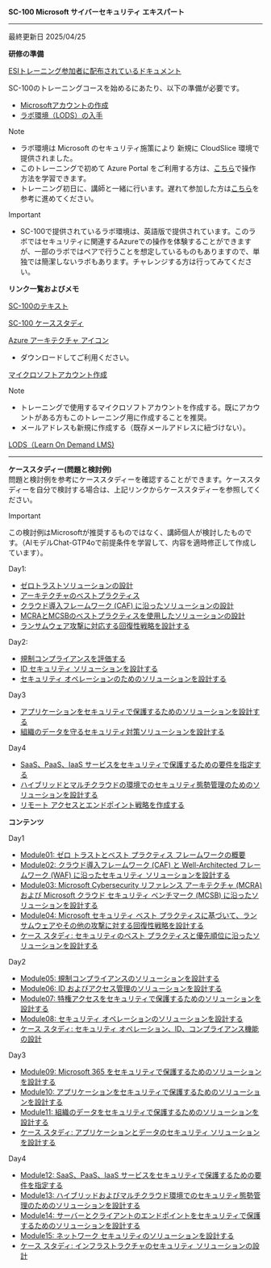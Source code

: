 **SC-100 Microsoft サイバーセキュリティ エキスパート**
***

最終更新日 2025/04/25

**研修の準備**

[ESIトレーニング参加者に配布されているドキュメント](https://query.prod.cms.rt.microsoft.com/cms/api/am/binary/RE4Rje8)

SC-100のトレーニングコースを始めるにあたり、以下の準備が必要です。

- [Microsoftアカウントの作成](https://github.com/naonao71/note/blob/main/prep/msa.md)
- [ラボ環境（LODS）の入手](https://github.com/naonao71/note/blob/main/prep/lods.md)

> [!NOTE]
> - ラボ環境は Microsoft のセキュリティ施策により 新規に CloudSlice 環境で提供されました。
> - このトレーニングで初めて Azure Portal をご利用する方は、[こちら](https://learn.microsoft.com/ja-jp/training/modules/tour-azure-portal/)で操作方法を学習できます。
> - トレーニング初日に、講師と一緒に行います。遅れて参加した方は[こちら](https://query.prod.cms.rt.microsoft.com/cms/api/am/binary/RE4VkE4)を参考に進めてください。

> [!IMPORTANT]
> - SC-100で提供されているラボ環境は、英語版で提供されています。このラボではセキュリティに関連するAzureでの操作を体験することができますが、一部のラボではペアで行うことを想定しているものもありますので、単独では簡潔しないラボもあります。チャレンジする方は行ってみてください。

**リンク一覧およびメモ**

[SC-100のテキスト](https://learn.microsoft.com/ja-jp/training/courses/sc-100t00?wt.mc_id=esi_m2l_content_wwl#study-guide)

[SC-100 ケーススタディ](https://github.com/MicrosoftLearning/SC-100-Microsoft-Cybersecurity-Architect.ja-jp)

[Azure アーキテクチャ アイコン](https://docs.microsoft.com/ja-jp/azure/architecture/icons/)
  - ダウンロードしてご利用ください。

[マイクロソフトアカウント作成](https://account.microsoft.com/account/Account)

> [!NOTE]
> - トレーニングで使用するマイクロソフトアカウントを作成する。既にアカウントがある方もこのトレーニング用に作成することを推奨。
> - メールアドレスも新規に作成する（既存メールアドレスに紐づけない）。

[LODS（Learn On Demand LMS)](https://esi.learnondemand.net/User/Login?ReturnUrl=%2F)

***

**ケーススタディー(問題と検討例)**</BR>
問題と検討例を参考にケーススタディーを確認することができます。ケーススタディーを自分で検討する場合は、上記リンクからケーススタディーを参照してください。

> [!IMPORTANT]
> この検討例はMicrosoftが推奨するものではなく、講師個人が検討したものです。（AIモデルChat-GTP4oで前提条件を学習して、内容を適時修正して作成しています）。

Day1:
- [ゼロトラストソリューションの設計](https://github.com/naonao71/note/blob/main/SC-100/module01a.md)
- [アーキテクチャのベストプラクティス](https://github.com/naonao71/note/blob/main/SC-100/module01b.md)
- [クラウド導入フレームワーク (CAF) に沿ったソリューションの設計](https://github.com/naonao71/note/blob/main/SC-100/module02.md)
- [MCRAとMCSBのベストプラクティスを使用したソリューションの設計](https://github.com/naonao71/note/blob/main/SC-100/module03.md)
- [ランサムウェア攻撃に対応する回復性戦略を設計する](https://github.com/naonao71/note/blob/main/SC-100/module04.md)

Day2:
- [規制コンプライアンスを評価する](https://github.com/naonao71/note/blob/main/SC-100/module05.md)
- [ID セキュリティ ソリューションを設計する](https://github.com/naonao71/note/blob/main/SC-100/module06.md)
- [セキュリティ オペレーションのためのソリューションを設計する](https://github.com/naonao71/note/blob/main/SC-100/module08.md)

Day3
- [アプリケーションをセキュリティで保護するためのソリューションを設計する](https://github.com/naonao71/note/blob/main/SC-100/module10.md)
- [組織のデータを守るセキュリティ対策ソリューションを設計する](https://github.com/naonao71/note/blob/main/SC-100/module11.md)

Day4
- [SaaS、PaaS、IaaS サービスをセキュリティで保護するための要件を指定する](https://github.com/naonao71/note/blob/main/SC-100/module12.md)
- [ハイブリッドとマルチクラウドの環境でのセキュリティ態勢管理のためのソリューションを設計する](https://github.com/naonao71/note/blob/main/SC-100/module13.md)
- [リモート アクセスとエンドポイント戦略を作成する](https://github.com/naonao71/note/blob/main/SC-100/module14.md)


**コンテンツ**


Day1
- [Module01: ゼロ トラストとベスト プラクティス フレームワークの概要](https://learn.microsoft.com/ja-jp/training/modules/introduction-zero-trust-best-practice-frameworks/)
- [Module02: クラウド導入フレームワーク (CAF) と Well-Architected フレームワーク (WAF) に沿ったセキュリティ ソリューションを設計する](https://learn.microsoft.com/ja-jp/training/modules/design-solutions-align-cloud-adoption-framework-well-architected-framework/)
- [Module03: Microsoft Cybersecurity リファレンス アーキテクチャ (MCRA) および Microsoft クラウド セキュリティ ベンチマーク (MCSB) に沿ったソリューションを設計する](https://learn.microsoft.com/ja-jp/training/modules/design-solutions-microsoft-cybersecurity-cloud-security-benchmark/)
- [Module04: Microsoft セキュリティ ベスト プラクティスに基づいて、ランサムウェアやその他の攻撃に対する回復性戦略を設計する](https://learn.microsoft.com/ja-jp/training/modules/design-resiliency-strategy-common-cyberthreats-like-ransomware/)
- [ケース スタディ: セキュリティのベスト プラクティスと優先順位に沿ったソリューションを設計する](https://learn.microsoft.com/ja-jp/training/modules/case-study-design-solutions-security-best-practices-priorities/)

Day2
- [Module05: 規制コンプライアンスのソリューションを設計する](https://learn.microsoft.com/ja-jp/training/modules/design-solutions-regulatory-compliance/)
- [Module06: ID およびアクセス管理のソリューションを設計する](https://learn.microsoft.com/ja-jp/training/modules/design-solutions-identity-access-management/)
- [Module07: 特権アクセスをセキュリティで保護するためのソリューションを設計する](https://learn.microsoft.com/ja-jp/training/modules/design-solutions-secure-privileged-access/)
- [Module08: セキュリティ オペレーションのソリューションを設計する](https://learn.microsoft.com/ja-jp/training/modules/design-solutions-security-operations/)
- [ケース スタディ: セキュリティ オペレーション、ID、コンプライアンス機能の設計](https://learn.microsoft.com/ja-jp/training/modules/case-study-design-security-operations-identity-compliance-capabilities/)

Day3
- [Module09: Microsoft 365 をセキュリティで保護するためのソリューションを設計する](https://learn.microsoft.com/ja-jp/training/modules/design-solutions-secure-microsoft-365/)
- [Module10: アプリケーションをセキュリティで保護するためのソリューションを設計する](https://learn.microsoft.com/ja-jp/training/modules/design-solutions-secure-applications/)
- [Module11: 組織のデータをセキュリティで保護するためのソリューションを設計する](https://learn.microsoft.com/ja-jp/training/modules/design-solutions-secure-organization-data/)
- [ケース スタディ: アプリケーションとデータのセキュリティ ソリューションを設計する](https://learn.microsoft.com/ja-jp/training/modules/case-study-design-security-solutions-applications-data/)

Day4
- [Module12: SaaS、PaaS、IaaS サービスをセキュリティで保護するための要件を指定する](https://learn.microsoft.com/ja-jp/training/modules/specify-requirements-securing-saas-paas-iaas-services/)
- [Module13: ハイブリッドおよびマルチクラウド環境でのセキュリティ態勢管理のためのソリューションを設計する](https://learn.microsoft.com/ja-jp/training/modules/design-solutions-security-posture-management-hybrid-multicloud-environments/)
- [Module14: サーバーとクライアントのエンドポイントをセキュリティで保護するためのソリューションを設計する](https://learn.microsoft.com/ja-jp/training/modules/design-solutions-securing-server-client-endpoints/)
- [Module15: ネットワーク セキュリティのソリューションを設計する](https://learn.microsoft.com/ja-jp/training/modules/design-solutions-network-security/)
- [ケース スタディ: インフラストラクチャのセキュリティ ソリューションの設計](https://learn.microsoft.com/ja-jp/training/modules/case-study-design-security-solutions-infrastructure/)
